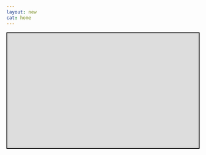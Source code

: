 ```yaml
---
layout: new
cat: home
---
```

<div style="border: 2px solid Black; overflow: hidden; margin: 15px auto; max-width: 720px;">
<iframe scrolling="no" src="http://www.atlantajcc.org/pldb-live/bbyo-co-ed-fall-flag-football-league-37023/?back=pldb_active" style="border: 0px none; margin-left: -36; height: 700px; margin-top: -400; width: 1920px;">
</iframe>
</div>
